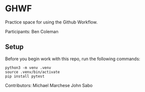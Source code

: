 
# GHWF

Practice space for using the Github Workflow.

Participants:
Ben Coleman


## Setup

Before you begin work with this repo, run the following commands:

```
python3 -m venv .venv
source .venv/bin/activate
pip install pytest
```
Contributors:
Michael Marchese
John Sabo
